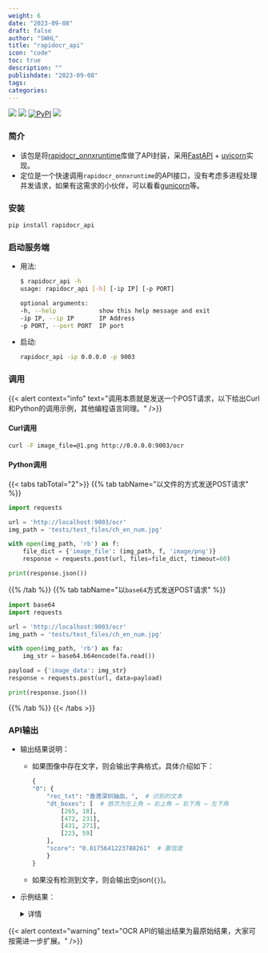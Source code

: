 ```yaml
---
weight: 6
date: "2023-09-08"
draft: false
author: "SWHL"
title: "rapidocr_api"
icon: "code"
toc: true
description: ""
publishdate: "2023-09-08"
tags:
categories:
---
```


<p>
    <a href=""><img src="https://img.shields.io/badge/Python->=3.6,<3.12-aff.svg"></a>
    <a href=""><img src="https://img.shields.io/badge/OS-Linux%2C%20Win%2C%20Mac-pink.svg"></a>
    <a href="https://pypi.org/project/rapidocr-api/"><img alt="PyPI" src="https://img.shields.io/pypi/v/rapidocr-api"></a>
    <a href="https://pepy.tech/project/rapidocr_api"><img src="https://static.pepy.tech/personalized-badge/rapidocr_api?period=total&units=abbreviation&left_color=grey&right_color=blue&left_text=Downloads"></a>
</p>

### 简介
- 该包是将[rapidocr_onnxruntime](./rapidocr/rapidocr_onnxruntime.md)库做了API封装，采用[FastAPI](https://fastapi.tiangolo.com/) + [uvicorn](https://www.uvicorn.org/)实现。
- 定位是一个快速调用`rapidocr_onnxruntime`的API接口，没有考虑多进程处理并发请求，如果有这需求的小伙伴，可以看看[gunicorn](https://gunicorn.org/)等。

### 安装
```bash {linenos=table}
pip install rapidocr_api
```

### 启动服务端
- 用法:
    ```bash {linenos=table}
    $ rapidocr_api -h
    usage: rapidocr_api [-h] [-ip IP] [-p PORT]

    optional arguments:
    -h, --help            show this help message and exit
    -ip IP, --ip IP       IP Address
    -p PORT, --port PORT  IP port
    ```
- 启动:
    ```bash {linenos=table}
    rapidocr_api -ip 0.0.0.0 -p 9003
    ```

### 调用
{{< alert context="info" text="调用本质就是发送一个POST请求，以下给出Curl和Python的调用示例，其他编程语言同理。" />}}

#### Curl调用
```bash {linenos=table}
curl -F image_file=@1.png http://0.0.0.0:9003/ocr
```

#### Python调用
{{< tabs tabTotal="2">}}
{{% tab tabName="以文件的方式发送POST请求" %}}

```python {linenos=table}
import requests

url = 'http://localhost:9003/ocr'
img_path = 'tests/test_files/ch_en_num.jpg'

with open(img_path, 'rb') as f:
    file_dict = {'image_file': (img_path, f, 'image/png')}
    response = requests.post(url, files=file_dict, timeout=60)

print(response.json())
```

{{% /tab %}}
{{% tab tabName="以`base64`方式发送POST请求" %}}

```python {linenos=table}
import base64
import requests

url = 'http://localhost:9003/ocr'
img_path = 'tests/test_files/ch_en_num.jpg'

with open(img_path, 'rb') as fa:
    img_str = base64.b64encode(fa.read())

payload = {'image_data': img_str}
response = requests.post(url, data=payload)

print(response.json())
```

{{% /tab %}}
{{< /tabs >}}

### API输出
- 输出结果说明：
    - 如果图像中存在文字，则会输出字典格式，具体介绍如下：
        ```python {linenos=table}
        {
        "0": {
            "rec_txt": "香港深圳抽血，",  # 识别的文本
            "dt_boxes": [  # 依次为左上角 → 右上角 → 右下角 → 左下角
                [265, 18],
                [472, 231],
                [431, 271],
                [223, 59]
            ],
            "score": "0.8175641223788261"  # 置信度
            }
        }
        ```
    - 如果没有检测到文字，则会输出空json(`{}`)。
- 示例结果：
    <details>
    <summary>详情</summary>

    ```json {linenos=table}
    {
        "0": {
            "rec_txt": "8月26日！",
            "dt_boxes": [
                [333.0, 72.0],
                [545.0, 40.0],
                [552.0, 90.0],
                [341.0, 122.0]
            ],
            "score": "0.7342076812471662"
        },
        "1": {
            "rec_txt": "澳洲名校招生信息",
            "dt_boxes": [
                [266.0, 163.0],
                [612.0, 116.0],
                [619.0, 163.0],
                [272.0, 210.0]
            ],
            "score": "0.8261737492349412"
        },
        "2": {
            "rec_txt": "解读！！",
            "dt_boxes": [
                [341.0, 187.0],
                [595.0, 179.0],
                [598.0, 288.0],
                [344.0, 296.0]
            ],
            "score": "0.6152311325073242"
        },
        "3": {
            "rec_txt": "Rules...",
            "dt_boxes": [
                [446.0, 321.0],
                [560.0, 326.0],
                [559.0, 352.0],
                [445.0, 347.0]
            ],
            "score": "0.8704230123096042"
        }
    }
    ```
    </details>

{{< alert context="warning" text="OCR API的输出结果为最原始结果，大家可按需进一步扩展。" />}}
